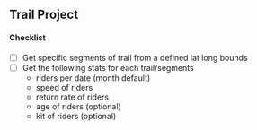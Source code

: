 ## Trail Project

#### Checklist

- [ ] Get specific segments of trail from a defined lat long bounds
- [ ] Get the following stats for each trail/segments
  - riders per date (month default)
  - speed of riders
  - return rate of riders
  - age of riders (optional)
  - kit of riders (optional)